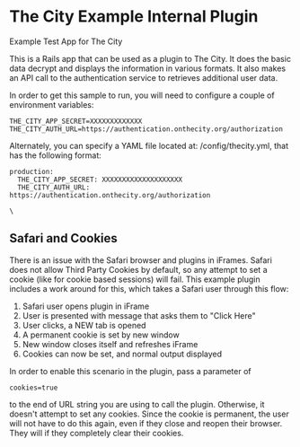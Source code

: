 # The City Example Internal Plugin

Example Test App for The City

This is a Rails app that can be used as a plugin to The City.  It does the basic data decrypt and displays the information in various formats.  It also makes an API call to the authentication service to retrieves additional user data.

In order to get this sample to run, you will need to configure a couple of environment variables:

    THE_CITY_APP_SECRET=XXXXXXXXXXXXX
    THE_CITY_AUTH_URL=https://authentication.onthecity.org/authorization

Alternately, you can specify a YAML file located at:  /config/thecity.yml, that has the following format:

    production:
      THE_CITY_APP_SECRET: XXXXXXXXXXXXXXXXXXXX
      THE_CITY_AUTH_URL: https://authentication.onthecity.org/authorization
                                                                             \

## Safari and Cookies

There is an issue with the Safari browser and plugins in iFrames.  Safari does not allow Third Party Cookies by default, so any attempt to set a cookie (like for cookie based sessions) will fail.
This example plugin includes a work around for this, which takes a Safari user through this flow:

1.  Safari user opens plugin in iFrame
2.  User is presented with message that asks them to "Click Here"
3.  User clicks, a NEW tab is opened
4.  A permanent cookie is set by new window
5.  New window closes itself and refreshes iFrame
6.  Cookies can now be set, and normal output displayed

In order to enable this scenario in the plugin, pass a parameter of

    cookies=true

to the end of URL string you are using to call the plugin.  Otherwise, it doesn't attempt to set any cookies.  Since the cookie is permanent, the user will not have to do this again, even if they close and reopen their browser.  They will if they completely clear their cookies.